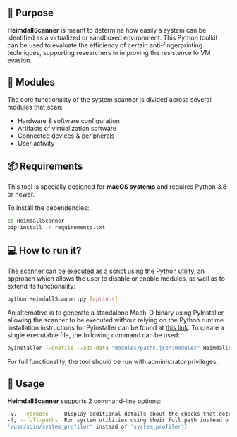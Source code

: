 ## 🧰 Purpose

**HeimdallScanner** is meant to determine how easily a system can be identified as a virtualized or sandboxed environment. This Python toolkit can be used to evaluate the efficiency of certain anti-fingerprinting techniques, supporting researchers in improving the resistence to VM evasion. 

## 📁 Modules

The core functionality of the system scanner is divided across several modules that scan:
  - Hardware & software configuration
  - Artifacts of virtualization software 
  - Connected devices & peripherals
  - User activity

## 📦 Requirements

This tool is specially designed for **macOS systems** and requires Python 3.8 or newer.

To install the dependencies:

```bash
cd HeimdallScanner
pip install -r requirements.txt
```

## 💻 How to run it?

The scanner can be executed as a script using the Python utility, an approach which allows the user to disable or enable modules, as well as to extend its functionality:
```bash
python HeimdallScanner.py [options]
```

An alternative is to generate a standalone Mach-O binary using PyInstaller, allowing the scanner to be executed without relying on the Python runtime. Installation instructions for PyInstaller can be found at [this link](https://pyinstaller.org/en/stable/installation.html). To create a single executable file, the following command can be used:
```bash
pyinstaller --onefile --add-data "modules/paths.json:modules" HeimdallScanner.py
```

For full functionality, the tool should be run with administrator privileges.

## 🔹 Usage
**HeimdallScanner** supports 2 command-line options:
```bash
-v, --verbose     Display additional details about the checks that detected a virtual machine
-f, --full-paths  Run system utilities using their full path instead of only the name (ex:
'/usr/sbin/system_profiler' instead of 'system_profiler')
```